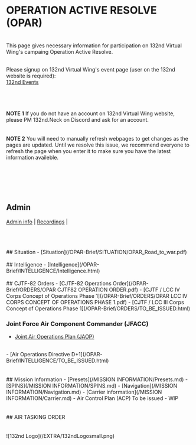 # OPERATION ACTIVE RESOLVE (OPAR)
<br>
This page gives necessary information for participation on 132nd Virtual Wing's campaing Operation Active Resolve. <br>
<br>

Please signup on 132nd Virtual Wing's event page (user on the 132nd website is required): <br>
[132nd Events](http://www.132virtualwing.org/index.php/page/events)   <br>
<br>
<br>
<br>
<br>
**NOTE 1** If you do not have an account on 132nd Virtual Wing website, please PM 132nd.Neck on Discord and ask for an account. 
<br>
<br>
<br>
**NOTE 2** You will need to manually refresh webpages to get changes as the pages are updated. Until we resolve this issue, we recommend everyone to refresh the page when you enter it to make sure you have the latest information availeble.
<br>
<br>
<br>
<br>
<br>
<br>
## Admin
[Admin info](/OPAR-Brief/ADMIN/Admin.html) | [Recordings](/OPAR-Brief/ADMIN/Recordings.html) | 



<br>
<br>
<br>
## Situation
- [Situation](/OPAR-Brief/SITUATION/OPAR_Road_to_war.pdf) 
<br>
<br>
## Intelligence 
- [Intelligence](/OPAR-Brief/INTELLIGENCE/Intelligence.html)
<br>
<br>
## CJTF-82 Orders
- [CJTF-82 Operations Order](/OPAR-Brief/ORDERS/OPAR CJTF82 OPERATION ORDER.pdf)
- [CJTF / LCC IV Corps Concept of Operations Phase 1](/OPAR-Brief/ORDERS/OPAR LCC IV CORPS CONCEPT OF OPERATIONS PHASE 1.pdf)
- [CJTF / LCC III Corps Concept of Operations Phase 1](/OPAR-Brief/ORDERS/TO_BE_ISSUED.html)

### Joint Force Air Component Commander (JFACC)
- [Joint Air Operations Plan (JAOP)](/OPAR-Brief/INTELLIGENCE/TO_BE_ISSUED.html)
<br>
- [Air Operations Directive D+1](/OPAR-Brief/INTELLIGENCE/TO_BE_ISSUED.html)




<br>
<br>
<br>
## Mission Information 
- [Presets](/MISSION INFORMATION/Presets.md) 
- [SPINS](/MISSION INFORMATION/SPINS.md) 
- [Navigation](/MISSION INFORMATION/Navigation.md)
- [Carrier information](/MISSION INFORMATION/Carrier.md)
- Air Control Plan (ACP) To be issued - WIP






<br>
<br>
<br>
## AIR TASKING ORDER






<br>
<br>
<br>
![132nd Logo](/EXTRA/132ndLogosmall.png)